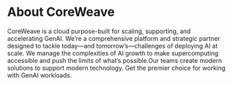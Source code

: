 # About CoreWeave

CoreWeave is a cloud purpose-built for scaling, supporting, and accelerating GenAI. We’re a comprehensive platform and strategic partner designed to tackle today—and tomorrow’s—challenges of deploying AI at scale. We manage the complexities of AI growth to make supercomputing accessible and push the limits of what’s possible.Our teams create modern solutions to support modern technology. Get the premier choice for working with GenAI workloads.

